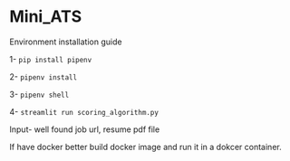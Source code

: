 # Mini_ATS
Environment installation guide 

1- `pip install pipenv`

2- `pipenv install`

3- `pipenv shell`

4- `streamlit run scoring_algorithm.py`

Input- well found job url, resume pdf file

If have docker better build docker image and run it in a dokcer container.
